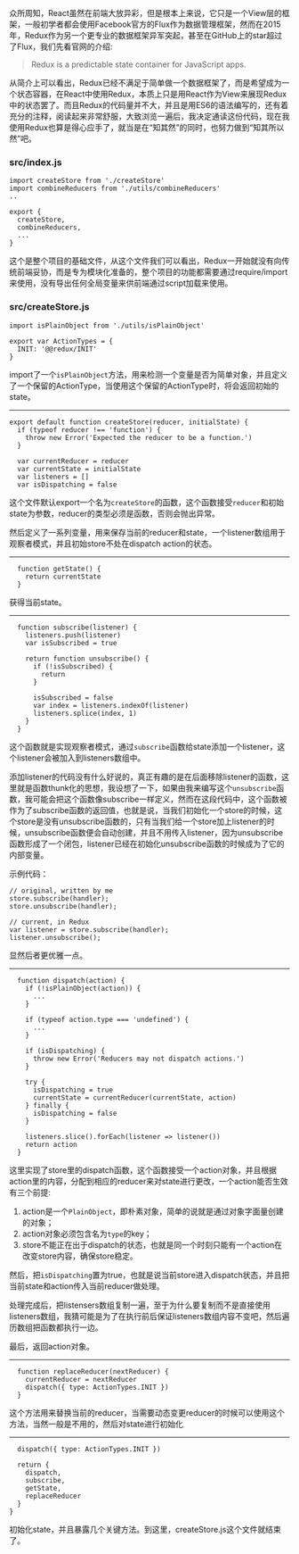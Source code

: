 众所周知，React虽然在前端大放异彩，但是根本上来说，它只是一个View层的框架，一般初学者都会使用Facebook官方的Flux作为数据管理框架，然而在2015年，Redux作为另一个更专业的数据框架异军突起，甚至在GitHub上的star超过了Flux，我们先看官网的介绍:

> Redux is a predictable state container for JavaScript apps.

从简介上可以看出，Redux已经不满足于简单做一个数据框架了，而是希望成为一个状态容器，在React中使用Redux，本质上只是用React作为View来展现Redux中的状态罢了。而且Redux的代码量并不大，并且是用ES6的语法编写的，还有着充分的注释，阅读起来非常舒服，大致浏览一遍后，我决定通读这份代码，现在我使用Redux也算是得心应手了，就当是在“知其然”的同时，也努力做到“知其所以然”吧。

### src/index.js

    import createStore from './createStore'
    import combineReducers from './utils/combineReducers'
    ..

    export {
      createStore,
      combineReducers,
      ...
    }

这个是整个项目的基础文件，从这个文件我们可以看出，Redux一开始就没有向传统前端妥协，而是专为模块化准备的，整个项目的功能都需要通过require/import来使用，没有导出任何全局变量来供前端通过script加载来使用。

### src/createStore.js

    import isPlainObject from './utils/isPlainObject'

    export var ActionTypes = {
      INIT: '@@redux/INIT'
    }

import了一个`isPlainObject`方法，用来检测一个变量是否为简单对象，并且定义了一个保留的ActionType，当使用这个保留的ActionType时，将会返回初始的state。

---

    export default function createStore(reducer, initialState) {
      if (typeof reducer !== 'function') {
        throw new Error('Expected the reducer to be a function.')
      }

      var currentReducer = reducer
      var currentState = initialState
      var listeners = []
      var isDispatching = false

这个文件默认export一个名为`createStore`的函数，这个函数接受`reducer`和初始state为参数，reducer的类型必须是函数，否则会抛出异常。

然后定义了一系列变量，用来保存当前的reducer和state，一个listener数组用于观察者模式，并且初始store不处在dispatch action的状态。

---

      function getState() {
        return currentState
      }

获得当前state。

---

      function subscribe(listener) {
        listeners.push(listener)
        var isSubscribed = true

        return function unsubscribe() {
          if (!isSubscribed) {
            return
          }

          isSubscribed = false
          var index = listeners.indexOf(listener)
          listeners.splice(index, 1)
        }
      }

这个函数就是实现观察者模式，通过`subscribe`函数给state添加一个listener，这个listener会被加入到listeners数组中。


添加listener的代码没有什么好说的，真正有趣的是在后面移除listener的函数，这里就是函数thunk化的思想，我设想了一下，如果由我来编写这个`unsubscribe`函数，我可能会把这个函数像subscribe一样定义，然而在这段代码中，这个函数被作为了subscribe函数的返回值，也就是说，当我们初始化一个store的时候，这个store是没有unsubscribe函数的，只有当我们给一个store加上listener的时候，unsubscribe函数便会自动创建，并且不用传入listener，因为unsubscribe函数形成了一个闭包，listener已经在初始化unsubscribe函数的时候成为了它的内部变量。

示例代码：

    // original, written by me
    store.subscribe(handler);
    store.unsubscribe(handler);

    // current, in Redux
    var listener = store.subscribe(handler);
    listener.unsubscribe();
    
显然后者更优雅一点。

---


      function dispatch(action) {
        if (!isPlainObject(action)) {
          ...
        }

        if (typeof action.type === 'undefined') {
          ...
        }

        if (isDispatching) {
          throw new Error('Reducers may not dispatch actions.')
        }

        try {
          isDispatching = true
          currentState = currentReducer(currentState, action)
        } finally {
          isDispatching = false
        }

        listeners.slice().forEach(listener => listener())
        return action
      }

这里实现了store里的dispatch函数，这个函数接受一个action对象，并且根据action里的内容，分配到相应的reducer来对state进行更改，一个action能否生效有三个前提:

1. action是一个`PlainObject`，即朴素对象，简单的说就是通过对象字面量创建的对象；
2. action对象必须包含名为`type`的key；
3. store不能正在出于dispatch的状态，也就是同一个时刻只能有一个action在改变store内容，确保store稳定。

然后，把`isDispatching`置为true，也就是说当前store进入dispatch状态，并且把当前state和action传入当前reducer做处理。

处理完成后，把listensers数组复制一遍，至于为什么要复制而不是直接使用listeners数组，我猜可能是为了在执行前后保证listeners数组内容不变吧，然后遍历数组把函数都执行一边。

最后，返回action对象。

---

      function replaceReducer(nextReducer) {
        currentReducer = nextReducer
        dispatch({ type: ActionTypes.INIT })
      }
    
这个方法用来替换当前的reducer，当需要动态变更reducer的时候可以使用这个方法，当然一般是不用的，然后对state进行初始化

---

      dispatch({ type: ActionTypes.INIT })

      return {
        dispatch,
        subscribe,
        getState,
        replaceReducer
      }
    }
  
初始化state，并且暴露几个关键方法。到这里，createStore.js这个文件就结束了。